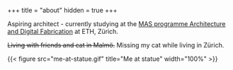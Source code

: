+++
title = "about"
hidden = true
+++

Aspiring architect - currently studying at the [MAS programme Architecture and Digital Fabrication](https://www.masdfab.com/) at ETH, Zürich.

~~Living with friends and cat in Malmö.~~ Missing my cat while living in Zürich.

{{< figure src="me-at-statue.gif" title="Me at statue" width="100%" >}}
